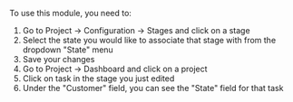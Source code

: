 To use this module, you need to:

1.  Go to Project -\> Configuration -\> Stages and click on a stage
2.  Select the state you would like to associate that stage with from
    the dropdown "State" menu
3.  Save your changes
4.  Go to Project -\> Dashboard and click on a project
5.  Click on task in the stage you just edited
6.  Under the "Customer" field, you can see the "State" field for that
    task
